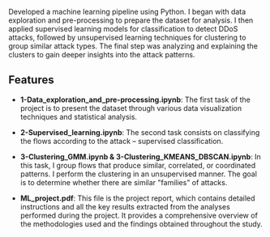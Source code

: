 Developed a machine learning pipeline using Python. I began with data exploration and pre-processing to prepare the dataset for analysis. 
I then applied supervised learning models for classification to detect DDoS attacks, followed by unsupervised learning techniques for clustering to group similar attack types. 
The final step was analyzing and explaining the clusters to gain deeper insights into the attack patterns.

## Features
- **1-Data_exploration_and_pre-processing.ipynb**:  The first task of the project is to present the dataset through various data visualization techniques and statistical analysis.

- **2-Supervised_learning.ipynb**: The second task consists on classifying the flows according to the attack – supervised classification.

- **3-Clustering_GMM.ipynb & 3-Clustering_KMEANS_DBSCAN.ipynb**: In this task, I group flows that produce similar, correlated, or coordinated patterns. I perform the clustering in an unsupervised manner. The goal is to determine whether there are similar "families" of attacks.

- **ML_project.pdf**: This file is the project report, which contains detailed instructions and all the key results extracted from the analyses performed during the project. It provides a comprehensive overview of the methodologies used and the findings obtained throughout the study. 
